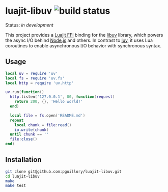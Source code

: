 luajit-libuv ![build status](https://travis-ci.org/pguillory/luajit-libuv.svg)
============

Status: *in development*

This project provides a [Luajit FFI] binding for the [libuv] library, which
powers the async I/O behind [Node.js] and others. In contrast to [luv], it
uses Lua coroutines to enable asynchronous I/O behavior with synchronous
syntax.

Usage
-----

```lua
local uv = require 'uv'
local fs = require 'uv.fs'
local http = require 'uv.http'

uv.run(function()
  http.listen('127.0.0.1', 80, function(request)
    return 200, {}, 'Hello world!'
  end)

  local file = fs.open('README.md')
  repeat
    local chunk = file:read()
    io.write(chunk)
  until chunk == ''
  file:close()
end)
```

Installation
------------

```bash
git clone git@github.com:pguillory/luajit-libuv.git
cd luajit-libuv
make
make test
```

[Luajit FFI]: http://luajit.org/ext_ffi.html
[libuv]: https://github.com/joyent/libuv
[Node.js]: http://nodejs.org/
[luv]: https://github.com/creationix/luv
